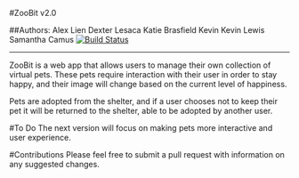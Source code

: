 #ZooBit v2.0

##Authors:
Alex Lien
Dexter Lesaca
Katie Brasfield
Kevin Kevin Lewis
Samantha Camus
[![Build Status](https://api.shippable.com/projects/538612373d9175e2016e6987/badge/master)](https://www.shippable.com/projects/538612373d9175e2016e6987/builds/1)
* * * * * * * *

ZooBit is a web app that allows users to manage
their own collection of virtual pets. These pets require
interaction with their user in order to stay happy, and
their image will change based on the current level of happiness.

Pets are adopted from the shelter, and if a user chooses not to keep their pet
it will be returned to the shelter, able to be adopted by another user.

#To Do
The next version will focus on making pets more interactive and user experience.

#Contributions
Please feel free to submit a pull request with information on any suggested changes.
